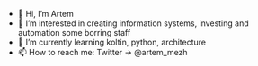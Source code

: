 - 👋 Hi, I’m Artem
- 👀 I’m interested in creating information systems, investing and automation some borring staff
- 🌱 I’m currently learning koltin, python, architecture
- 📫 How to reach me: Twitter -> @artem_mezh
